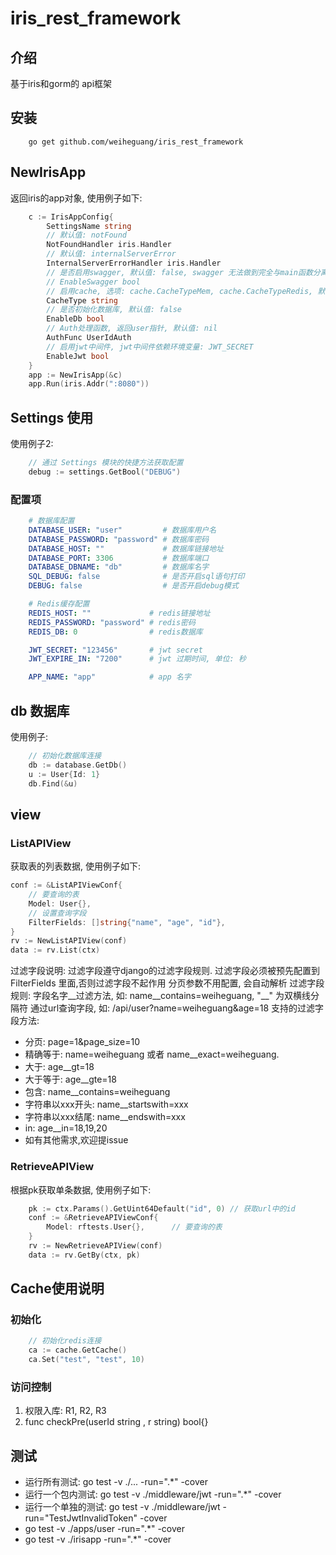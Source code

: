 # iris_rest_framework

## 介绍

基于iris和gorm的 api框架

## 安装

```shell
    go get github.com/weiheguang/iris_rest_framework
```

## NewIrisApp

返回iris的app对象, 使用例子如下:

```go
    c := IrisAppConfig{
        SettingsName string
        // 默认值: notFound
        NotFoundHandler iris.Handler
        // 默认值: internalServerError
        InternalServerErrorHandler iris.Handler
        // 是否启用swagger, 默认值: false, swagger 无法做到完全与main函数分离,不在这里初始化
        // EnableSwagger bool
        // 启用cache, 选项: cache.CacheTypeMem, cache.CacheTypeRedis, 默认值: cache.CacheTypeMem
        CacheType string
        // 是否初始化数据库, 默认值: false
        EnableDb bool
        // Auth处理函数, 返回user指针, 默认值: nil
        AuthFunc UserIdAuth
        // 启用jwt中间件, jwt中间件依赖环境变量: JWT_SECRET
        EnableJwt bool
    }
    app := NewIrisApp(&c)
    app.Run(iris.Addr(":8080"))
```

## Settings 使用

使用例子2:

```go
    // 通过 Settings 模块的快捷方法获取配置
    debug := settings.GetBool("DEBUG")
```

### 配置项

```yaml
    # 数据库配置
    DATABASE_USER: "user"         # 数据库用户名
    DATABASE_PASSWORD: "password" # 数据库密码
    DATABASE_HOST: ""             # 数据库链接地址
    DATABASE_PORT: 3306           # 数据库端口
    DATABASE_DBNAME: "db"         # 数据库名字
    SQL_DEBUG: false              # 是否开启sql语句打印
    DEBUG: false                  # 是否开启debug模式

    # Redis缓存配置
    REDIS_HOST: ""             # redis链接地址
    REDIS_PASSWORD: "password" # redis密码
    REDIS_DB: 0                # redis数据库

    JWT_SECRET: "123456"       # jwt secret
    JWT_EXPIRE_IN: "7200"      # jwt 过期时间, 单位: 秒

    APP_NAME: "app"            # app 名字

```

## db 数据库

使用例子:

```go
    // 初始化数据库连接
    db := database.GetDb()
    u := User{Id: 1}
    db.Find(&u)
```

## view

### ListAPIView

获取表的列表数据, 使用例子如下:

```go
conf := &ListAPIViewConf{
    // 要查询的表
    Model: User{},           
    // 设置查询字段
    FilterFields: []string{"name", "age", "id"},
}
rv := NewListAPIView(conf)
data := rv.List(ctx)
```

过滤字段说明:
过滤字段遵守django的过滤字段规则. 过滤字段必须被预先配置到 FilterFields 里面,否则过滤字段不起作用
分页参数不用配置, 会自动解析
过滤字段规则: 字段名字__过滤方法, 如: name__contains=weiheguang, "__" 为双横线分隔符
通过url查询字段, 如: /api/user?name=weiheguang&age=18
支持的过滤字段方法:

* 分页: page=1&page_size=10
* 精确等于: name=weiheguang 或者 name__exact=weiheguang.
* 大于: age__gt=18
* 大于等于: age__gte=18
* 包含: name__contains=weiheguang
* 字符串以xxx开头: name__startswith=xxx
* 字符串以xxx结尾: name__endswith=xxx
* in: age__in=18,19,20
* 如有其他需求,欢迎提issue

### RetrieveAPIView

根据pk获取单条数据, 使用例子如下:

```go
    pk := ctx.Params().GetUint64Default("id", 0) // 获取url中的id
    conf := &RetrieveAPIViewConf{
        Model: rftests.User{},      // 要查询的表
    }
    rv := NewRetrieveAPIView(conf)
    data := rv.GetBy(ctx, pk)
```

## Cache使用说明

### 初始化

```go
    // 初始化redis连接
    ca := cache.GetCache()
    ca.Set("test", "test", 10)
```

### 访问控制

1. 权限入库: R1, R2, R3
2. func checkPre(userId string , r string) bool{}

## 测试

* 运行所有测试: go test -v ./... -run=".*" -cover
* 运行一个包内测试: go test -v ./middleware/jwt -run=".*" -cover
* 运行一个单独的测试: go test -v ./middleware/jwt -run="TestJwtInvalidToken" -cover
* go test -v ./apps/user -run=".*" -cover
* go test -v ./irisapp -run=".*" -cover
